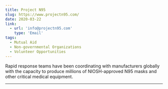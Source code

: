 ```yaml
---
title: Project N95
slug: https://www.projectn95.com/
date: 2020-03-22
link:
  - url: 'info@projectn95.com'
    type: 'Email'
tags:
  - Mutual Aid
  - Non-governmental Organizations
  - Volunteer Opportunities
---
```


Rapid response teams have been coordinating with manufacturers globally with the capacity to produce millions of NIOSH-approved N95 masks and other critical medical equipment.

---
